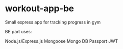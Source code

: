 # workout-app-be
Small express app for tracking progress in gym

BE part uses:

Node.js/Express.js
Mongoose
Mongo DB
Passport
JWT
